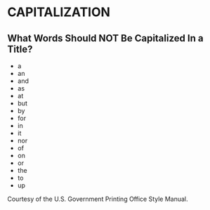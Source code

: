 # CAPITALIZATION

## What Words Should NOT Be Capitalized In a Title?

- a
- an
- and
- as
- at
- but
- by
- for
- in
- it
- nor
- of
- on
- or
- the
- to
- up

Courtesy of the U.S. Government Printing Office Style Manual.
